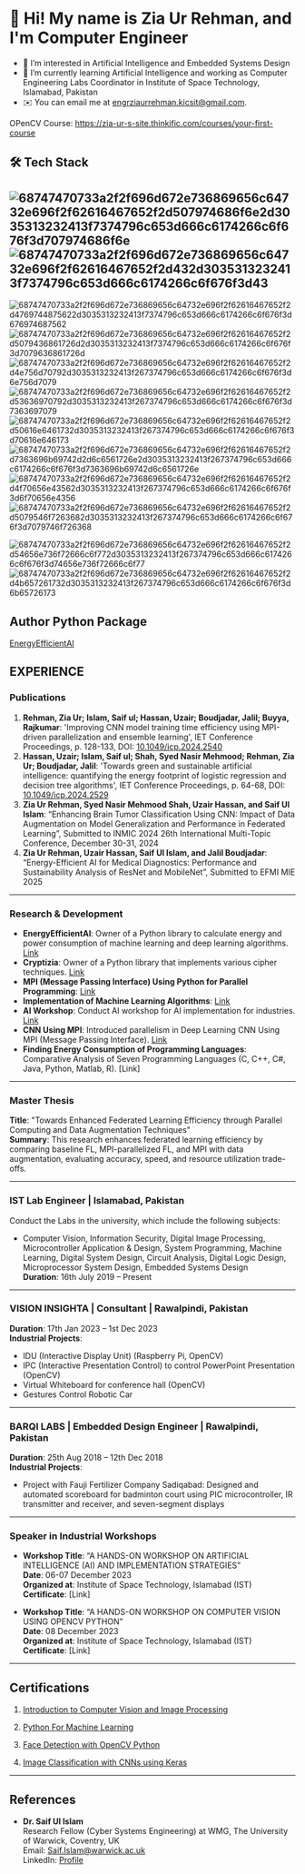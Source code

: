 # 👋 Hi! My name is Zia Ur Rehman, and I'm Computer Engineer
- 👀 I’m interested in Artificial Intelligence and Embedded Systems Design
- 🌱 I’m currently learning Artificial Intelligence and working as Computer Engineering Labs Coordinator in Institute of Space Technology, Islamabad, Pakistan 
- ✉️ You can email me at engrziaurrehman.kicsit@gmail.com.

OPenCV Course: https://zia-ur-s-site.thinkific.com/courses/your-first-course

## 🛠   Tech Stack

## ![68747470733a2f2f696d672e736869656c64732e696f2f62616467652f2d507974686f6e2d3035313232413f7374796c653d666c6174266c6f676f3d707974686f6e](https://user-images.githubusercontent.com/77435711/179204548-8ffe9e97-4c4f-4713-91c0-46047b882f3c.svg) ![68747470733a2f2f696d672e736869656c64732e696f2f62616467652f2d432d3035313232413f7374796c653d666c6174266c6f676f3d43](https://user-images.githubusercontent.com/77435711/179204911-62df1b84-cdf2-43fe-bd52-ba71f6324526.svg)
![68747470733a2f2f696d672e736869656c64732e696f2f62616467652f2d4769744875622d3035313232413f7374796c653d666c6174266c6f676f3d676974687562](https://user-images.githubusercontent.com/77435711/179205048-4b2d01d9-ebb3-4b68-823b-9b8cdbbf0786.svg)
![68747470733a2f2f696d672e736869656c64732e696f2f62616467652f2d5079436861726d2d3035313232413f7374796c653d666c6174266c6f676f3d7079636861726d](https://user-images.githubusercontent.com/77435711/179205152-616fe541-9aa0-407e-aa5a-33643f6ddb15.svg)
![68747470733a2f2f696d672e736869656c64732e696f2f62616467652f2d4e756d70792d3035313232413f267374796c653d666c6174266c6f676f3d6e756d7079](https://user-images.githubusercontent.com/77435711/179205358-47142552-4641-4071-b711-4e03c6d5a208.svg)
![68747470733a2f2f696d672e736869656c64732e696f2f62616467652f2d53636970792d3035313232413f267374796c653d666c6174266c6f676f3d7363697079](https://user-images.githubusercontent.com/77435711/179205423-7c215187-af84-4334-80db-d3c452c4400a.svg)
![68747470733a2f2f696d672e736869656c64732e696f2f62616467652f2d50616e6461732d3035313232413f267374796c653d666c6174266c6f676f3d70616e646173](https://user-images.githubusercontent.com/77435711/179205505-e965831b-a907-43a1-af37-a89f96f93871.svg)
![68747470733a2f2f696d672e736869656c64732e696f2f62616467652f2d7363696b69742d2d6c6561726e2d3035313232413f267374796c653d666c6174266c6f676f3d7363696b69742d6c6561726e](https://user-images.githubusercontent.com/77435711/179205572-d43b5864-1f56-46a7-ae90-769a682c5567.svg)
![68747470733a2f2f696d672e736869656c64732e696f2f62616467652f2d4f70656e43562d3035313232413f267374796c653d666c6174266c6f676f3d6f70656e4356](https://user-images.githubusercontent.com/77435711/179205721-6c93714e-e332-4d1c-bf05-85eb0319fa65.svg)
![68747470733a2f2f696d672e736869656c64732e696f2f62616467652f2d5079546f7263682d3035313232413f267374796c653d666c6174266c6f676f3d7079746f726368](https://user-images.githubusercontent.com/77435711/179205835-cdf6f33a-25f8-4b8d-b4bb-ca70ce1842fa.svg)


![68747470733a2f2f696d672e736869656c64732e696f2f62616467652f2d54656e736f72666c6f772d3035313232413f267374796c653d666c6174266c6f676f3d74656e736f72666c6f77](https://user-images.githubusercontent.com/77435711/179205901-3d8be4e3-7302-4d38-bf25-9bf9dc1b8655.svg)
![68747470733a2f2f696d672e736869656c64732e696f2f62616467652f2d4b657261732d3035313232413f267374796c653d666c6174266c6f676f3d6b65726173](https://user-images.githubusercontent.com/77435711/179205949-601de795-944b-4663-9746-444862c9cb5c.svg)

## Author Python Package
[EnergyEfficientAI](https://pypi.org/project/EnergyEfficientAI/#description)

## EXPERIENCE

### Publications
1. **Rehman, Zia Ur; Islam, Saif ul; Hassan, Uzair; Boudjadar, Jalil; Buyya, Rajkumar**: 'Improving CNN model training time efficiency using MPI-driven parallelization and ensemble learning', IET Conference Proceedings, p. 128-133, DOI: [10.1049/icp.2024.2540](https://digitallibrary.theiet.org/content/conferences/10.1049/icp.2024.2540)
2. **Hassan, Uzair; Islam, Saif ul; Shah, Syed Nasir Mehmood; Rehman, Zia Ur; Boudjadar, Jalil**: 'Towards green and sustainable artificial intelligence: quantifying the energy footprint of logistic regression and decision tree algorithms', IET Conference Proceedings, p. 64-68, DOI: [10.1049/icp.2024.2529](https://digital-library.theiet.org/content/conferences/10.1049/icp.2024.2529)
3. **Zia Ur Rehman, Syed Nasir Mehmood Shah, Uzair Hassan, and Saif Ul Islam**: “Enhancing Brain Tumor Classification Using CNN: Impact of Data Augmentation on Model Generalization and Performance in Federated Learning”, Submitted to INMIC 2024 26th International Multi-Topic Conference, December 30-31, 2024
4. **Zia Ur Rehman, Uzair Hassan, Saif Ul Islam, and Jalil Boudjadar**: “Energy-Efficient AI for Medical Diagnostics: Performance and Sustainability Analysis of ResNet and MobileNet”, Submitted to EFMI MIE 2025

---

### Research & Development
- **EnergyEfficientAI**: Owner of a Python library to calculate energy and power consumption of machine learning and deep learning algorithms. [Link](https://pypi.org/project/EnergyEfficientAI/)
- **Cryptizia**: Owner of a Python library that implements various cipher techniques. [Link](https://pypi.org/project/Cryptizia/)
- **MPI (Message Passing Interface) Using Python for Parallel Programming**: [Link](https://github.com/ZiaUrRehman-bit/MPI--Message-Passing-Interface--Using-Python-for-Parallel-Programming)
- **Implementation of Machine Learning Algorithms**: [Link](https://github.com/ZiaUrRehman-bit/Implementation-of-Machine-Learning-Algorithm)
- **AI Workshop**: Conduct AI workshop for AI implementation for industries. [Link](https://github.com/ZiaUrRehman-bit/AI-Workshop-2024)
- **CNN Using MPI**: Introduced parallelism in Deep Learning CNN Using MPI (Message Passing Interface). [Link](https://github.com/ZiaUrRehman-bit/CNN-Using-MPI)
- **Finding Energy Consumption of Programming Languages**: Comparative Analysis of Seven Programming Languages (C, C++, C#, Java, Python, Matlab, R). [Link]

---

### Master Thesis
**Title**: "Towards Enhanced Federated Learning Efficiency through Parallel Computing and Data Augmentation Techniques"  
**Summary**: This research enhances federated learning efficiency by comparing baseline FL, MPI-parallelized FL, and MPI with data augmentation, evaluating accuracy, speed, and resource utilization trade-offs.

---

### IST Lab Engineer | Islamabad, Pakistan  
Conduct the Labs in the university, which include the following subjects:  
- Computer Vision, Information Security, Digital Image Processing, Microcontroller Application & Design, System Programming, Machine Learning, Digital System Design, Circuit Analysis, Digital Logic Design, Microprocessor System Design, Embedded Systems Design  
**Duration**: 16th July 2019 – Present

---

### VISION INSIGHTA | Consultant | Rawalpindi, Pakistan  
**Duration**: 17th Jan 2023 – 1st Dec 2023  
**Industrial Projects**:  
- IDU (Interactive Display Unit) (Raspberry Pi, OpenCV)
- IPC (Interactive Presentation Control) to control PowerPoint Presentation (OpenCV)
- Virtual Whiteboard for conference hall (OpenCV)
- Gestures Control Robotic Car

---

### BARQI LABS | Embedded Design Engineer | Rawalpindi, Pakistan  
**Duration**: 25th Aug 2018 – 12th Dec 2018  
**Industrial Projects**:  
- Project with Fauji Fertilizer Company Sadiqabad: Designed and automated scoreboard for badminton court using PIC microcontroller, IR transmitter and receiver, and seven-segment displays

---

### Speaker in Industrial Workshops
- **Workshop Title**: “A HANDS-ON WORKSHOP ON ARTIFICIAL INTELLIGENCE (AI) AND IMPLEMENTATION STRATEGIES”  
  **Date**: 06-07 December 2023  
  **Organized at**: Institute of Space Technology, Islamabad (IST)  
  **Certificate**: [Link]

- **Workshop Title**: “A HANDS-ON WORKSHOP ON COMPUTER VISION USING OPENCV PYTHON”  
  **Date**: 08 December 2023  
  **Organized at**: Institute of Space Technology, Islamabad (IST)  
  **Certificate**: [Link]

---
## Certifications
  1. [Introduction to Computer Vision and Image Processing](https://www.coursera.org/account/accomplishments/verify/ZY9YLCXVEGBJ)

  2. [Python For Machine Learning](https://github.com/ZiaUrRehman-bit/ZiaUrRehman-bit/blob/main/Python%20For%20Machine%20Learning.pdf)
  3. [Face Detection with OpenCV Python](https://github.com/ZiaUrRehman-bit/ZiaUrRehman-bit/blob/main/Face%20Detection%20with%20OpenCV%20in%20Python%20(Great%20Learning%20Academy%20).pdf)
  4. [Image Classification with CNNs using Keras](https://github.com/ZiaUrRehman-bit/ZiaUrRehman-bit/blob/main/Image%20Classification%20with%20CNNs%20using%20Keras.pdf)
  
---
## References
- **Dr. Saif Ul Islam**  
  Research Fellow (Cyber Systems Engineering) at WMG, The University of Warwick, Coventry, UK  
  Email: Saif.Islam@warwick.ac.uk  
  LinkedIn: [Profile](https://www.linkedin.com/in/saif-ul-islam/)




<!---
ZiaUrRehman-bit/ZiaUrRehman-bit is a ✨ special ✨ repository because its `README.md` (this file) appears on your GitHub profile.
You can click the Preview link to take a look at your changes.
--->

